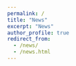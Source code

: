 ```yaml
---
permalink: /
title: "News"
excerpt: "News"
author_profile: true
redirect_from: 
  - /news/
  - /news.html
---
```

